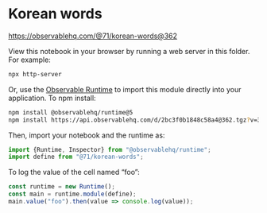 # Korean words

https://observablehq.com/@71/korean-words@362

View this notebook in your browser by running a web server in this folder. For
example:

~~~sh
npx http-server
~~~

Or, use the [Observable Runtime](https://github.com/observablehq/runtime) to
import this module directly into your application. To npm install:

~~~sh
npm install @observablehq/runtime@5
npm install https://api.observablehq.com/d/2bc3f0b1848c58a4@362.tgz?v=3
~~~

Then, import your notebook and the runtime as:

~~~js
import {Runtime, Inspector} from "@observablehq/runtime";
import define from "@71/korean-words";
~~~

To log the value of the cell named “foo”:

~~~js
const runtime = new Runtime();
const main = runtime.module(define);
main.value("foo").then(value => console.log(value));
~~~
